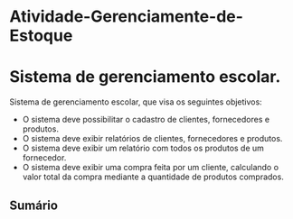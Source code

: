 # Atividade-Gerenciamente-de-Estoque

# Sistema de gerenciamento escolar.



Sistema de gerenciamento escolar, que visa os seguintes objetivos: 

* O sistema deve possibilitar o cadastro de clientes, fornecedores e produtos.
* O sistema deve exibir relatórios de clientes, fornecedores e produtos.
* O sistema deve exibir um relatório com todos os produtos de um fornecedor.
* O sistema deve exibir uma compra feita por um cliente, calculando o valor total da compra mediante a quantidade de produtos comprados.
  

## Sumário

